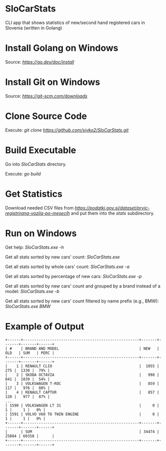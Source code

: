 # SloCarStats

CLI app that shows statistics of new/second hand registered cars in Slovenia (written in Golang)


# Install Golang on Windows

Source: *https://go.dev/doc/install*


# Install Git on Windows

Source: *https://git-scm.com/downloads*


# Clone Source Code

Execute: *git clone https://github.com/sivko2/SloCarStats.git*


# Build Executable

Go into *SloCarStats* directory.

Execute: *go build*


# Get Statistics

Download needed CSV files from *https://podatki.gov.si/dataset/prvic-registrirana-vozila-po-mesecih* and put them into the *stats* subdirectory.


# Run on Windows

Get help: *SloCarStats.exe -h*

Get all stats sorted by new cars' count: *SloCarStats.exe*

Get all stats sorted by whole cars' count: *SloCarStats.exe -a*

Get all stats sorted by percentage of new cars: *SloCarStats.exe -p*

Get all stats sorted by new cars' count and grouped by a brand instead of a model: *SloCarStats.exe -b*

Get all stats sorted by new cars' count filtered by name prefix (e.g., BMW): *SloCarStats.exe BMW*

# Example of Output

```
+------+----------------------------------------------------+-------+-------+-------+------+
| #    | BRAND AND MODEL                                    | NEW   | OLD   | SUM   | PERC |
+------+----------------------------------------------------+-------+-------+-------+------+
|    1 | RENAULT CLIO                                       |  1055 |   275 |  1330 |  79% |
|    2 | SKODA OCTAVIA                                      |   998 |   841 |  1839 |  54% |
|    3 | VOLKSWAGEN T-ROC                                   |   859 |   117 |   976 |  88% |
|    4 | RENAULT CAPTUR                                     |   857 |   120 |   977 |  87% |
...
| 1590 | VOLKSWAGEN LT 31                                   |     0 |     1 |     1 |   0% |
| 1591 | VOLVO V60 T6 TWIN ENGINE                           |     0 |     1 |     1 |   0% |
+------+----------------------------------------------------+-------+-------+-------+------+
|      | SUM                                                | 34474 | 25884 | 60358 |      |
+------+----------------------------------------------------+-------+-------+-------+------+
```
